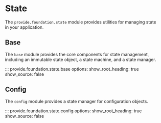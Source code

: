 # State

The `provide.foundation.state` module provides utilities for managing state in your application.

## Base

The `base` module provides the core components for state management, including an immutable state object, a state machine, and a state manager.

::: provide.foundation.state.base
    options:
      show_root_heading: true
      show_source: false

## Config

The `config` module provides a state manager for configuration objects.

::: provide.foundation.state.config
    options:
      show_root_heading: true
      show_source: false